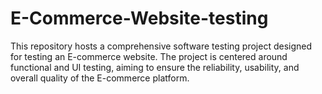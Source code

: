 # E-Commerce-Website-testing
This repository hosts a comprehensive software testing project designed for testing an E-commerce website. The project is centered around functional and UI testing, aiming to ensure the reliability, usability, and overall quality of the E-commerce platform.
